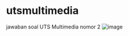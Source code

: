# utsmultimedia
jawaban soal UTS Multimedia nomor 2
![image](https://user-images.githubusercontent.com/17256521/198752985-0933887c-4291-4776-b242-24afffd0926e.png)
